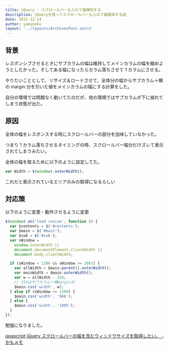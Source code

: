 ```yaml
---
title: jQuery - スクロールバーも入れて幅検知する
description: jQueryを使ってスクロールバーも入れて幅検知する話
date: 2015-12-14
author: yamanoku
layout: '../layouts/ArchivesPost.astro'
---
```


## 背景

レスポンシブさせるときにサブカラムの幅は維持してメインカラムの幅を縮めようとしたかった。そしてある幅になったらカラム落ちさせて 1 カラムにさせる。

やりたいこととして、リサイズ＆ロードさせて、全体分の幅からサブカラム＋横の margin 分を引いた値をメインカラムの幅にする計算をした。

自分の環境では問題なく動いてたのだが、他の環境ではサブカラムが下に崩れてしまう状態が出た。

## 原因

全体の幅をレスポンスする時にスクロールバーの部分を加味していなかった。

つまり 1 カラム落ちさせるタイミングの時、スクロールバー幅分だけズレて表示されてしまうみたい。

全体の幅を取るために以下のように設定してた。

```js
var Width = $(window).outerWidth();
```

これだと表示されているエリアのみの取得になるらしい

## 対応策

以下のように変更・動作させるように変更

```js
$(window).on('load resize', function () {
  var $contents = $('#contents');
  var $main = $('#main');
  var $sub = $('#sub');
  var sWindow =
    window.innerWidth ||
    document.documentElement.clientWidth ||
    document.body.clientWidth;

  if (sWindow < 1200 && sWindow >= 1001) {
    var allWidth = $main.parent().outerWidth();
    var mainWidth = $main.outerWidth();
    var w = allWidth - 254;
    // 254はサブカラム＋横margin分
    $main.css('width', w);
  } else if (sWindow >= 1200) {
    $main.css('width', '966');
  } else {
    $main.css('width', '100%');
  }
});
```

勉強になりました。

[javascript jQuery スクロールバーの幅を含むウィンドウサイズを取得したい。 - かもメモ](https://chaika.hatenablog.com/entry/2015/02/12/054602)
